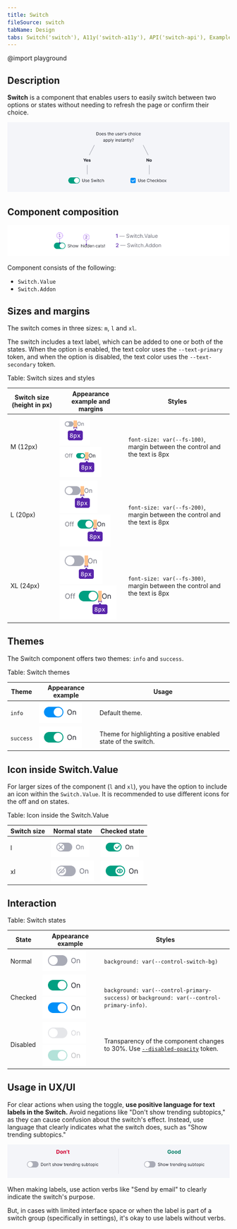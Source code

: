 ```yaml
---
title: Switch
fileSource: switch
tabName: Design
tabs: Switch('switch'), A11y('switch-a11y'), API('switch-api'), Example('switch-code'), Changelog('switch-changelog')
---
```


@import playground

## Description

**Switch** is a component that enables users to easily switch between two options or states without needing to refresh the page or confirm their choice.

![](static/check-or-toggle.png)

## Component composition

![](static/switch-composition.png)

Component consists of the following:

- `Switch.Value`
- `Switch.Addon`

## Sizes and margins

The switch comes in three sizes: `m`, `l` and `xl`.

The switch includes a text label, which can be added to one or both of the states. When the option is enabled, the text color uses the `--text-primary` token, and when the option is disabled, the text color uses the `--text-secondary` token.

Table: Switch sizes and styles

| Switch size (height in px) | Appearance example and margins   | Styles       |
| -------------------------- | -------------------------------- | ------------ |
| M (12px)   | ![](static/switch-on-text-m-1.png) ![](static/switch-on-text-m-2.png)   | `font-size: var(--fs-100)`, margin between the control and the text is 8px  |
| L (20px)   | ![](static/switch-on-text-l-1.png) ![](static/switch-on-text-l-2.png)   | `font-size: var(--fs-200)`, margin between the control and the text is 8px |
| XL (24px)  | ![](static/switch-on-text-xl-1.png) ![](static/switch-on-text-xl-2.png) | `font-size: var(--fs-300)`, margin between the control and the text is 8px |

## Themes

The Switch component offers two themes: `info` and `success`.

Table: Switch themes

| Theme     | Appearance example         | Usage                       |
| --------- | -------------------------- | --------------------------- |
| `info`    | ![](static/on-info.png)    | Default theme.              |
| `success` | ![](static/on-success.png) | Theme for highlighting a positive enabled state of the switch. |

## Icon inside Switch.Value

For larger sizes of the component (`l` and `xl`), you have the option to include an icon within the `Switch.Value`. It is recommended to use different icons for the off and on states.

Table: Icon inside the Switch.Value

| Switch size | Normal state                       | Checked state                     |
| ----------- | ---------------------------------- | --------------------------------- |
| l           | ![](static/switch-off-icon-l.png)  | ![](static/switch-on-icon-l.png)  |
| xl          | ![](static/switch-off-icon-xl.png) | ![](static/switch-on-icon-xl.png) |

## Interaction

Table: Switch states

| State   | Appearance example      | Styles        |
| ------- | ----------------------- | ------------- |
| Normal   | ![](static/off.png)     | `background: var(--control-switch-bg)`   |
| Checked | ![](static/on-success.png) ![](static/on-info.png)    | `background: var(--control-primary-success)` or `background: var(--control-primary-info)`.           |
| Disabled | ![](static/disabled.png) ![](static/disabled-success.png) | Transparency of the component changes to 30%. Use [`--disabled-opacity`](/style/design-tokens/) token. |

## Usage in UX/UI

For clear actions when using the toggle, **use positive language for text labels in the Switch.** Avoid negations like "Don't show trending subtopics," as they can cause confusion about the switch's effect. Instead, use language that clearly indicates what the switch does, such as "Show trending subtopics."

![](static/switchlabel_yes_no.png)

When making labels, use action verbs like "Send by email" to clearly indicate the switch's purpose.

But, in cases with limited interface space or when the label is part of a switch group (specifically in settings), it's okay to use labels without verbs.

